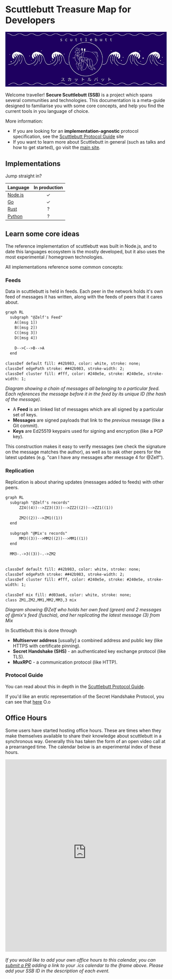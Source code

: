 # Scuttlebutt Treasure Map for Developers

![](./assets/bandana.jpg)

Welcome traveller! **Secure Scuttlebutt (SSB)** is a project which spans several communities and technologies.
This documentation is a meta-guide designed to familiarise you with some core concepts,
and help you find the current tools in you language of choice.

More information:
* If you are looking for an **implementation-agnostic** protocol specification, see the [Scuttlebutt Protocol Guide](https://ssbc.github.io/scuttlebutt-protocol-guide/) site
* If you want to learn more about Scuttlebutt in general (such as talks and how to get started), go visit the [main site](https://ssb.nz).

## Implementations

Jump straight in?

Language               | In production
-----------------------|:---:
[Node.js](javascript/) | ✓ 
[Go](golang/)          | ✓
[Rust](rust/)          | ?
[Python](python/)      | ?


## Learn some core ideas

The reference implementation of scuttlebutt was built in Node.js, and to date this languages ecosystem is the mostly developed,
but it also uses the most experimental / homegrown technologies.

All implementations reference some common concepts:

### Feeds

Data in scuttlebutt is held in feeds. Each peer in the network holds it's own feed of messages it has written, along with the feeds of peers that it cares about.


```mermaid
graph RL
  subgraph "@Zelf's Feed"
    A([msg 1])
    B([msg 2])
    C([msg 3])
    D([msg 4])

    D-->C-->B-->A
  end

classDef default fill: #42b983, color: white, stroke: none;
classDef edgePath stroke: ##42b983, stroke-width: 2;
classDef cluster fill: #fff, color: #240e5e, stroke: #240e5e, stroke-width: 1;
```
_Diagram showing a chain of messages all belonging to a particular feed. Each references the message before it in the feed by its unique ID (the hash of the message)._

- A **Feed** is an linked list of messages which are all signed by a particular set of keys.
- **Messages** are signed payloads that link to the _previous_ message (like a Git commit).
- **Keys** are Ed25519 keypairs used for signing and encryption (like a PGP key).

This construction makes it easy to verify messages (we check the signature on the message matches the author),
as well as to ask other peers for the latest updates (e.g. "can I have any messages after message 4 for @Zelf").

### Replication

Replication is about sharing updates (messages added to feeds) with other peers.
```mermaid
graph RL
  subgraph "@Zelf's records"
      ZZ4((4))-->ZZ3((3))-->ZZ2((2))-->ZZ1((1))

      ZM2((2))-->ZM1((1))
  end

  subgraph "@Mix's records"
      MM3((3))-->MM2((2))-->MM1((1))
  end

  MM3-.->3((3))-.->ZM2


classDef default fill: #42b983, color: white, stroke: none;
classDef edgePath stroke: ##42b983, stroke-width: 2;
classDef cluster fill: #fff, color: #240e5e, stroke: #240e5e, stroke-width: 1;

classDef mix fill: #d03ae6, color: white, stroke: none;
class ZM1,ZM2,MM1,MM2,MM3,3 mix 
```
_Diagram showing @Zelf who holds her own feed (green) and 2 messages of @mix's feed (fuschia), and her replicating the latest message (3) from Mix_

In Scuttlebutt this is done through
- **Multiserver address** [usually] a combined address and public key (like HTTPS with certificate pinning).
- **Secret Handshake (SHS)** - an authenticated key exchange protocol (like TLS).
- **MuxRPC** - a communication protocol (like HTTP).


### Protocol Guide

You can read about this in depth in the [Scuttlebutt Protocol Guide](https://ssbc.github.io/scuttlebutt-protocol-guide/#keys-and-identities).

If you'd like an erotic representation of the Secret Handshake Protocol, you can see that <a href="assets/handshake-erotica.png">here</a> O.o

## Office Hours

Some users have started hosting office hours. These are times when they make themselves available to share their knowledge about scuttlebutt in a synchronous way. Generally this has taken the form of an open video call at a prearranged time. The calendar below is an experimental index of these hours.

<iframe id="open-web-calendar"
    style="background:url('https://raw.githubusercontent.com/niccokunzmann/open-web-calendar/master/static/img/loaders/circular-loader.gif') center center no-repeat;"
    src="https://openwebcalendar.herokuapp.com/calendar.html?url=https%3A%2F%2Fcalendar.google.com%2Fcalendar%2Fical%2Fc_3bgcgq3l97aos2n1vhs4rtfl2s%2540group.calendar.google.com%2Fpublic%2Fbasic.ics"
    sandbox="allow-scripts allow-same-origin allow-top-navigation"
    allowTransparency="true" scrolling="no"
    frameborder="0" height="600px" width="100%"></iframe>

_If you would like to add your own office hours to this calendar, you can [submit a PR](https://github.com/ssbc/dev.scuttlebutt.nz/edit/main/docs/README.md) adding a link to your .ics calendar to the iframe above. Please add your SSB ID in the description of each event._
